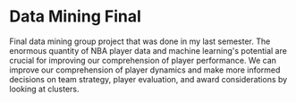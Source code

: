 # Data Mining Final

Final data mining group project that was done in my last semester. The enormous quantity of NBA player data and machine learning's potential are crucial for improving our comprehension of player performance. We can improve our comprehension of player dynamics and make more informed decisions on team strategy, player evaluation, and award considerations by looking at clusters. 

